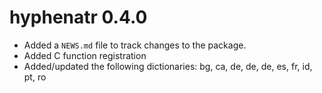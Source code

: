 # hyphenatr 0.4.0

* Added a `NEWS.md` file to track changes to the package.
* Added C function registration
* Added/updated the following dictionaries: bg, ca, de, de, de, es, fr, id, pt, ro




